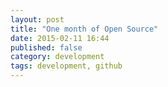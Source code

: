 ```yaml
---
layout: post
title: "One month of Open Source"
date: 2015-02-11 16:44
published: false
category: development
tags: development, github
---
```




